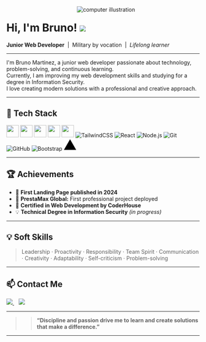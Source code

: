 <img src="https://raw.githubusercontent.com/MicaelliMedeiros/micaellimedeiros/master/image/computer-illustration.png" alt="computer illustration" width="320px" align="right">

<h1 align="left">Hi, I'm Bruno! <img src="https://cdn.jsdelivr.net/gh/BrunnerLivio/brunnerlivio/assets/hi.gif" width="28"></h1>

<p align="left">
  <b>Junior Web Developer</b> &nbsp;|&nbsp; Military by vocation &nbsp;|&nbsp; <i>Lifelong learner</i>
</p>

---

<p align="left">
  I'm Bruno Martinez, a junior web developer passionate about technology, problem-solving, and continuous learning.<br>
  Currently, I am improving my web development skills and studying for a degree in Information Security.<br>
  I love creating modern solutions with a professional and creative approach.
</p>

---

## 🚀 Tech Stack

<p align="left">
  <img src="https://cdn.jsdelivr.net/gh/devicons/devicon/icons/javascript/javascript-original.svg" width="32" height="32"/>
  <img src="https://cdn.jsdelivr.net/gh/devicons/devicon/icons/typescript/typescript-original.svg" width="32" height="32"/>
  <img src="https://cdn.jsdelivr.net/gh/devicons/devicon/icons/html5/html5-original.svg" width="32" height="32"/>
  <img src="https://cdn.jsdelivr.net/gh/devicons/devicon/icons/css3/css3-original.svg" width="32" height="32"/>
  <img src="https://cdn.jsdelivr.net/gh/devicons/devicon/icons/sass/sass-original.svg" width="32" height="32"/>
  <img src="https://img.icons8.com/?size=100&id=CIAZz2CYc6Kc&format=png&color=000000" width="32" height="32" alt="TailwindCSS"/>
  <img src="https://cdn.jsdelivr.net/gh/devicons/devicon/icons/react/react-original.svg" alt="React" width="32" height="32"/>
  <img src="https://cdn.jsdelivr.net/gh/devicons/devicon/icons/nodejs/nodejs-original.svg" alt="Node.js" width="32" height="32"/>
  <img src="https://cdn.jsdelivr.net/gh/devicons/devicon/icons/git/git-original.svg" alt="Git" width="32" height="32"/>
  <img src="https://cdn.jsdelivr.net/gh/devicons/devicon/icons/github/github-original.svg" alt="GitHub" width="32" height="32"/>
  <img src="https://cdn.jsdelivr.net/gh/devicons/devicon/icons/bootstrap/bootstrap-original.svg" alt="Bootstrap" width="32" height="32"/>
  <img src="https://raw.githubusercontent.com/devicons/devicon/master/icons/vercel/vercel-original.svg" alt="Vercel" width="32" height="32"/>
</p>

---

## 🏆 Achievements

- 🎯 **First Landing Page published in 2024**
- 🚀 **PrestaMax Global:** First professional project deployed
- 📜 **Certified in Web Development by CoderHouse**
- 💡 **Technical Degree in Information Security** *(in progress)*

---

## 💡 Soft Skills

> Leadership · Proactivity · Responsibility · Team Spirit · Communication · Creativity · Adaptability · Self-criticism · Problem-solving

---

## 📫 Contact Me

<p align="left">
  <a href="mailto:brunomartinez395@gmail.com" title="Gmail">
    <img src="https://img.shields.io/badge/-Gmail-D14836?style=for-the-badge&logo=gmail&logoColor=white"/>
  </a>
  &nbsp;&nbsp;
  <a href="https://www.linkedin.com/in/bruno-dev" title="LinkedIn">
    <img src="https://img.shields.io/badge/-Linkedin-0077B5?style=for-the-badge&logo=linkedin&logoColor=white"/>
  </a>
</p>


---

> <blockquote>
> <b>“Discipline and passion drive me to learn and create solutions that make a difference.”</b>
> </blockquote>

---

